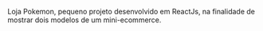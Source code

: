 Loja Pokemon, pequeno projeto desenvolvido em ReactJs, na finalidade de mostrar dois modelos de um mini-ecommerce.